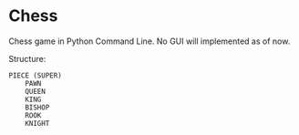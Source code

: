 # Chess
Chess game in Python Command Line. No GUI will implemented as of now.


Structure:

    PIECE (SUPER)
        PAWN
        QUEEN
        KING
        BISHOP
        ROOK
        KNIGHT
